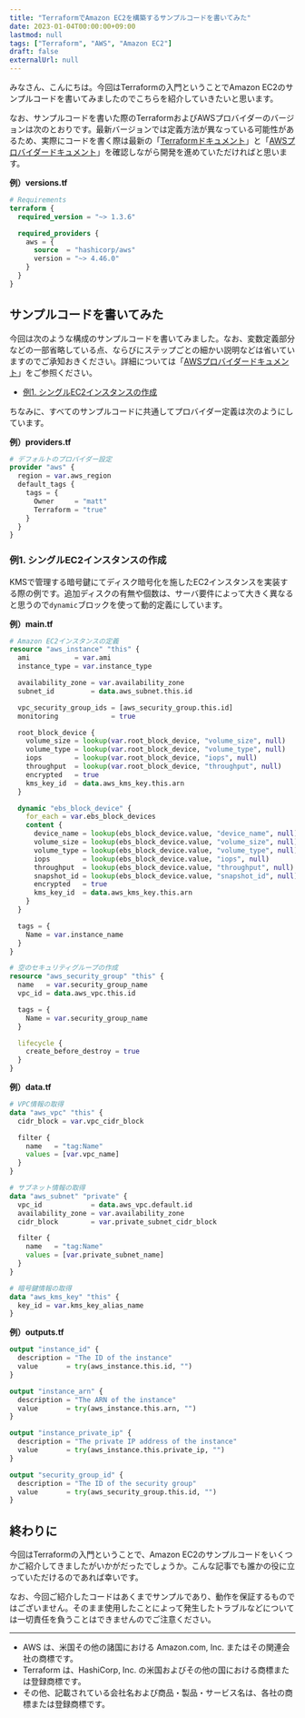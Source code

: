 ```yaml
---
title: "TerraformでAmazon EC2を構築するサンプルコードを書いてみた"
date: 2023-01-04T00:00:00+09:00
lastmod: null
tags: ["Terraform", "AWS", "Amazon EC2"]
draft: false
externalUrl: null
---
```


みなさん、こんにちは。今回はTerraformの入門ということでAmazon EC2のサンプルコードを書いてみましたのでこちらを紹介していきたいと思います。

なお、サンプルコードを書いた際のTerraformおよびAWSプロバイダーのバージョンは次のとおりです。最新バージョンでは定義方法が異なっている可能性があるため、実際にコードを書く際は最新の「[Terraformドキュメント]」と「[AWSプロバイダードキュメント]」を確認しながら開発を進めていただければと思います。

[Terraformドキュメント]: https://developer.hashicorp.com/terraform/docs
[AWSプロバイダードキュメント]: https://registry.terraform.io/providers/hashicorp/aws/latest/docs

**例）versions.tf**

```tf:versions.tf
# Requirements
terraform {
  required_version = "~> 1.3.6"

  required_providers {
    aws = {
      source  = "hashicorp/aws"
      version = "~> 4.46.0"
    }
  }
}
```

<!-- omit in toc -->
## サンプルコードを書いてみた

今回は次のような構成のサンプルコードを書いてみました。なお、変数定義部分などの一部省略している点、ならびにステップごとの細かい説明などは省いていますのでご承知おきください。詳細については「[AWSプロバイダードキュメント]」をご参照ください。

- [例1. シングルEC2インスタンスの作成](#例1-シングルec2インスタンスの作成)

ちなみに、すべてのサンプルコードに共通してプロバイダー定義は次のようにしています。

**例）providers.tf**

```tf:providers.tf
# デフォルトのプロバイダー設定
provider "aws" {
  region = var.aws_region
  default_tags {
    tags = {
      Owner     = "matt"
      Terraform = "true"
    }
  }
}
```

### 例1. シングルEC2インスタンスの作成

KMSで管理する暗号鍵にてディスク暗号化を施したEC2インスタンスを実装する際の例です。追加ディスクの有無や個数は、サーバ要件によって大きく異なると思うので`dynamic`ブロックを使って動的定義にしています。

**例）main.tf**

```tf:main.tf
# Amazon EC2インスタンスの定義
resource "aws_instance" "this" {
  ami           = var.ami
  instance_type = var.instance_type

  availability_zone = var.availability_zone
  subnet_id         = data.aws_subnet.this.id

  vpc_security_group_ids = [aws_security_group.this.id]
  monitoring             = true

  root_block_device {
    volume_size = lookup(var.root_block_device, "volume_size", null)
    volume_type = lookup(var.root_block_device, "volume_type", null)
    iops        = lookup(var.root_block_device, "iops", null)
    throughput  = lookup(var.root_block_device, "throughput", null)
    encrypted   = true
    kms_key_id  = data.aws_kms_key.this.arn
  }

  dynamic "ebs_block_device" {
    for_each = var.ebs_block_devices
    content {
      device_name = lookup(ebs_block_device.value, "device_name", null)
      volume_size = lookup(ebs_block_device.value, "volume_size", null)
      volume_type = lookup(ebs_block_device.value, "volume_type", null)
      iops        = lookup(ebs_block_device.value, "iops", null)
      throughput  = lookup(ebs_block_device.value, "throughput", null)
      snapshot_id = lookup(ebs_block_device.value, "snapshot_id", null)
      encrypted   = true
      kms_key_id  = data.aws_kms_key.this.arn
    }
  }

  tags = {
    Name = var.instance_name
  }
}

# 空のセキュリティグループの作成
resource "aws_security_group" "this" {
  name   = var.security_group_name
  vpc_id = data.aws_vpc.this.id

  tags = {
    Name = var.security_group_name
  }

  lifecycle {
    create_before_destroy = true
  }
}
```

**例）data.tf**

```tf:data.tf
# VPC情報の取得
data "aws_vpc" "this" {
  cidr_block = var.vpc_cidr_block

  filter {
    name   = "tag:Name"
    values = [var.vpc_name]
  }
}

# サブネット情報の取得
data "aws_subnet" "private" {
  vpc_id            = data.aws_vpc.default.id
  availability_zone = var.availability_zone
  cidr_block        = var.private_subnet_cidr_block

  filter {
    name   = "tag:Name"
    values = [var.private_subnet_name]
  }
}

# 暗号鍵情報の取得
data "aws_kms_key" "this" {
  key_id = var.kms_key_alias_name
}
```

**例）outputs.tf**

```tf:outputs.tf
output "instance_id" {
  description = "The ID of the instance"
  value       = try(aws_instance.this.id, "")
}

output "instance_arn" {
  description = "The ARN of the instance"
  value       = try(aws_instance.this.arn, "")
}

output "instance_private_ip" {
  description = "The private IP address of the instance"
  value       = try(aws_instance.this.private_ip, "")
}

output "security_group_id" {
  description = "The ID of the security group"
  value       = try(aws_security_group.this.id, "")
}
```

<!-- omit in toc -->
## 終わりに

今回はTerraformの入門ということで、Amazon EC2のサンプルコードをいくつかご紹介してきましたがいかがだったでしょうか。こんな記事でも誰かの役に立っていただけるのであれば幸いです。

なお、今回ご紹介したコードはあくまでサンプルであり、動作を保証するものではございません。そのまま使用したことによって発生したトラブルなどについては一切責任を負うことはできませんのでご注意ください。

---

- AWS は、米国その他の諸国における Amazon.com, Inc. またはその関連会社の商標です。
- Terraform は、HashiCorp, Inc. の米国およびその他の国における商標または登録商標です。
- その他、記載されている会社名および商品・製品・サービス名は、各社の商標または登録商標です。
